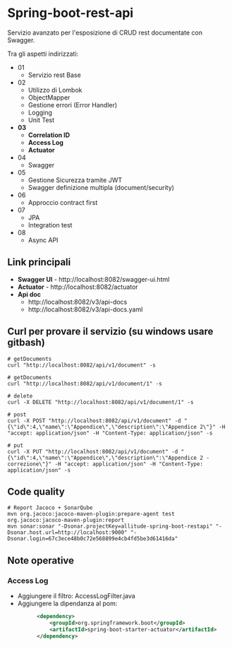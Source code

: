 # Spring-boot-rest-api

Servizio avanzato per l'esposizione di CRUD rest documentate con Swagger.

Tra gli aspetti indirizzati:
 - 01
   - Servizio rest Base
 - 02
   - Utilizzo di Lombok
   - ObjectMapper
   - Gestione errori (Error Handler)
   - Logging
   - Unit Test
 - **03**  
   - **Correlation ID**
   - **Access Log**
   - **Actuator**
 - 04
   - Swagger
 - 05
   - Gestione Sicurezza tramite JWT
   - Swagger definizione multipla (document/security)
 - 06
   - Approccio contract first
 - 07
   - JPA
   - Integration test
 - 08
   - Async API


## Link principali
- **Swagger UI** - http://localhost:8082/swagger-ui.html
- **Actuator** - http://localhost:8082/actuator
- **Api doc**
   - http://localhost:8082/v3/api-docs
   - http://localhost:8082/v3/api-docs.yaml

## Curl per provare il servizio (su windows usare gitbash)

```shell
# getDocuments 
curl "http://localhost:8082/api/v1/document" -s

# getDocuments 
curl "http://localhost:8082/api/v1/document/1" -s

# delete 
curl -X DELETE "http://localhost:8082/api/v1/document/1" -s

# post
curl -X POST "http://localhost:8082/api/v1/document" -d "{\"id\":4,\"name\":\"Appendice\",\"description\":\"Appendice 2\"}" -H "accept: application/json" -H "Content-Type: application/json" -s 

# put
curl -X PUT "http://localhost:8082/api/v1/document" -d "{\"id\":4,\"name\":\"Appendice\",\"description\":\"Appendice 2 - correzione\"}" -H "accept: application/json" -H "Content-Type: application/json" -s
```

## Code quality

```shell
# Report Jacoco + SonarQube
mvn org.jacoco:jacoco-maven-plugin:prepare-agent test org.jacoco:jacoco-maven-plugin:report
mvn sonar:sonar "-Dsonar.projectKey=allitude-spring-boot-restapi" "-Dsonar.host.url=http://localhost:9000" "-Dsonar.login=67c3ece48b0c72e568899e4cb4fd5be3d61416da"
```

## Note operative

### Access Log

- Aggiungere il filtro: AccessLogFilter.java
- Aggiungere la dipendanza al pom:
  ```xml
        <dependency>
            <groupId>org.springframework.boot</groupId>
            <artifactId>spring-boot-starter-actuator</artifactId>
        </dependency>
  ```
